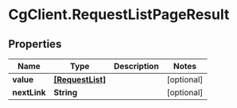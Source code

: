 # CgClient.RequestListPageResult

## Properties

Name | Type | Description | Notes
------------ | ------------- | ------------- | -------------
**value** | [**[RequestList]**](RequestList.md) |  | [optional] 
**nextLink** | **String** |  | [optional] 


